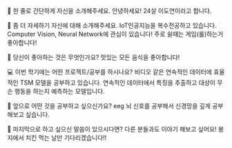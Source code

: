 👋 한 줄로 간단하게 자신을 소개해주세요.
안녕하세요! 24살 이도연이라고 합니다.

🔎 좀 더 자세하기 자신에 대해 소개해주세요.
IoT인공지능을 복수전공하고 있습니다. Computer Vision, Neural Network에 관심이 있습니다!
주로 쉴때는 게임(롤)하는거 좋아합니다!

💌 당신이 좋아하는 것은 무엇인가요?
맛있는 모든 음식을 좋아합니다! 



💻 이번 학기에는 어떤 프로젝트/공부를 하시나요?
비디오 같은 연속적인 데이터에 효율적인 TSM 모델을 공부하고 있습니다.
연속적인 데이터에서 특징을 추출하고 대상이 무슨 행동을 하는지 예측하는 모델입니다.

👣 앞으로 어떤 것을 공부하고 싶으신가요?
eeg 뇌 신호를 공부해서 신경망을 깊게 공부해보고 싶습니다.


💙 마지막으로 하고 싶으신 말씀이 있으시다면?
다른 분들과도 이야기 해보고 싶어요! 봉지에서 치킨 먹는 날만 기다리겠습니다!!
